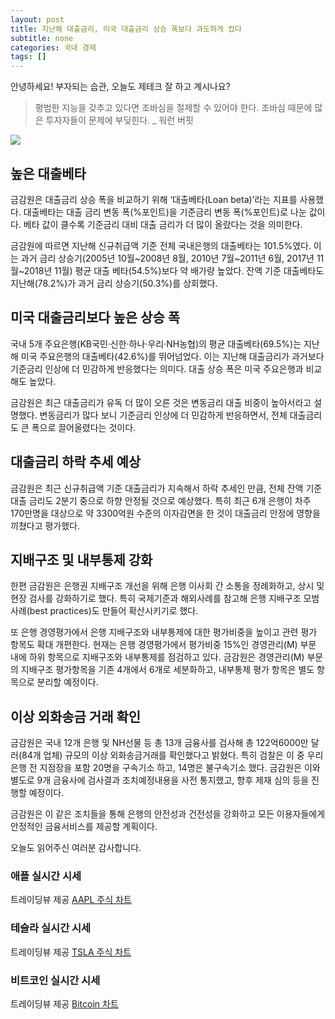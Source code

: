 ```yaml
---
layout: post
title: 지난해 대출금리, 미국 대출금리 상승 폭보다 과도하게 컸다
subtitle: none
categories: 국내 경제
tags: []
---
```


안녕하세요! 부자되는 습관, 오늘도 제테크 잘 하고 계시나요?

> 평범한 지능을 갖추고 있다면 조바심을 절제할 수 있어야 한다. 조바심 때문에 많은 투자자들이 문제에 부딪힌다. _ 워런 버핏






![](https://source.unsplash.com/800x450/?luxury)

##  높은 대출베타

금감원은 대출금리 상승 폭을 비교하기 위해 ‘대출베타(Loan beta)’라는 지표를 사용했다. 대출베타는 대출 금리 변동 폭(%포인트)을 기준금리 변동 폭(%포인트)로 나눈 값이다. 베타 값이 클수록 기준금리 대비 대출 금리가 더 많이 올랐다는 것을 의미한다.

금감원에 따르면 지난해 신규취급액 기준 전체 국내은행의 대출베타는 101.5%였다. 이는 과거 금리 상승기(2005년 10월~2008년 8월, 2010년 7월~2011년 6월, 2017년 11월~2018년 11월) 평균 대출 베타(54.5%)보다 약 배가량 높았다. 잔액 기준 대출베타도 지난해(78.2%)가 과거 금리 상승기(50.3%)를 상회했다.

## 미국 대출금리보다 높은 상승 폭

국내 5개 주요은행(KB국민·신한·하나·우리·NH농협)의 평균 대출베타(69.5%)는 지난해 미국 주요은행의 대출베타(42.6%)를 뛰어넘었다. 이는 지난해 대출금리가 과거보다 기준금리 인상에 더 민감하게 반응했다는 의미다. 대출 상승 폭은 미국 주요은행과 비교해도 높았다.

금감원은 최근 대출금리가 유독 더 많이 오른 것은 변동금리 대출 비중이 높아서라고 설명했다. 변동금리가 많다 보니 기준금리 인상에 더 민감하게 반응하면서, 전체 대출금리도 큰 폭으로 끌어올렸다는 것이다.

## 대출금리 하락 추세 예상

금감원은 최근 신규취급액 기준 대출금리가 지속해서 하락 추세인 만큼, 전체 잔액 기준 대출 금리도 2분기 중으로 하향 안정될 것으로 예상했다. 특히 최근 6개 은행이 차주 170만명을 대상으로 약 3300억원 수준의 이자감면을 한 것이 대출금리 안정에 영향을 끼쳤다고 평가했다.

## 지배구조 및 내부통제 강화

한편 금감원은 은행권 지배구조 개선을 위해 은행 이사회 간 소통을 정례화하고, 상시 및 현장 검사를 강화하기로 했다. 특히 국제기준과 해외사례를 참고해 은행 지배구조 모범사례(best practices)도 만들어 확산시키기로 했다.

또 은행 경영평가에서 은행 지배구조와 내부통제에 대한 평가비중을 높이고 관련 평가 항목도 확대 개편한다. 현재는 은행 경영평가에서 평가비중 15%인 경영관리(M) 부문 내에 하위 항목으로 지배구조와 내부통제를 점검하고 있다. 금감원은 경영관리(M) 부문의 지배구조 평가항목을 기존 4개에서 6개로 세분화하고, 내부통제 평가 항목은 별도 항목으로 분리할 예정이다.

## 이상 외화송금 거래 확인

금감원은 국내 12개 은행 및 NH선물 등 총 13개 금융사를 검사해 총 122억6000만 달러(84개 업체) 규모의 이상 외화송금거래를 확인했다고 밝혔다. 특히 검찰은 이 중 우리은행 전 지점장을 포함 20명을 구속기소 하고, 14명은 불구속기소 했다. 금감원은 이와 별도로 9개 금융사에 검사결과 조치예정내용을 사전 통지했고, 향후 제재 심의 등을 진행할 예정이다.

금감원은 이 같은 조치들을 통해 은행의 안전성과 건전성을 강화하고 모든 이용자들에게 안정적인 금융서비스를 제공할 계획이다.

오늘도 읽어주신 여러분 감사합니다.

### 애플 실시간 시세


<!-- TradingView Widget BEGIN -->
<div class="tradingview-widget-container">
  <div id="tradingview_6a264"></div>
  <div class="tradingview-widget-copyright">트레이딩뷰 제공 <a href="https://kr.tradingview.com/symbols/NASDAQ-AAPL/" rel="noopener" target="_blank"><span class="blue-text">AAPL 주식 차트</span></a></div>
  <script type="text/javascript" src="https://s3.tradingview.com/tv.js"></script>
  <script type="text/javascript">
  new TradingView.widget(
  {
  "autosize": true,
  "symbol": "NASDAQ:AAPL",
  "interval": "D",
  "timezone": "Asia/Seoul",
  "theme": "light",
  "style": "1",
  "locale": "kr",
  "toolbar_bg": "#f1f3f6",
  "enable_publishing": false,
  "hide_top_toolbar": true,
  "hide_legend": true,
  "save_image": false,
  "container_id": "tradingview_6a264"
}
  );
  </script>
</div>
<!-- TradingView Widget END -->


### 테슬라 실시간 시세


<!-- TradingView Widget BEGIN -->
<div class="tradingview-widget-container">
  <div id="tradingview_39d77"></div>
  <div class="tradingview-widget-copyright">트레이딩뷰 제공 <a href="https://kr.tradingview.com/symbols/NASDAQ-TSLA/" rel="noopener" target="_blank"><span class="blue-text">TSLA 주식 차트</span></a></div>
  <script type="text/javascript" src="https://s3.tradingview.com/tv.js"></script>
  <script type="text/javascript">
  new TradingView.widget(
  {
  "autosize": true,
  "symbol": "NASDAQ:TSLA",
  "interval": "D",
  "timezone": "Asia/Seoul",
  "theme": "light",
  "style": "1",
  "locale": "kr",
  "toolbar_bg": "#f1f3f6",
  "enable_publishing": false,
  "hide_top_toolbar": true,
  "hide_legend": true,
  "save_image": false,
  "container_id": "tradingview_39d77"
}
  );
  </script>
</div>
<!-- TradingView Widget END -->


### 비트코인 실시간 시세


<!-- TradingView Widget BEGIN -->
<div class="tradingview-widget-container">
  <div id="tradingview_3f91e"></div>
  <div class="tradingview-widget-copyright">트레이딩뷰 제공 <a href="https://kr.tradingview.com/symbols/BTCUSD/?exchange=BITSTAMP" rel="noopener" target="_blank"><span class="blue-text">Bitcoin 차트</span></a></div>
  <script type="text/javascript" src="https://s3.tradingview.com/tv.js"></script>
  <script type="text/javascript">
  new TradingView.widget(
  {
  "autosize": true,
  "symbol": "BITSTAMP:BTCUSD",
  "interval": "D",
  "timezone": "Asia/Seoul",
  "theme": "light",
  "style": "1",
  "locale": "kr",
  "toolbar_bg": "#f1f3f6",
  "enable_publishing": false,
  "hide_top_toolbar": true,
  "hide_legend": true,
  "save_image": false,
  "container_id": "tradingview_3f91e"
}
  );
  </script>
</div>
<!-- TradingView Widget END -->

